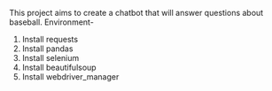 This project aims to create a chatbot that will answer questions about baseball.
Environment-
1. Install requests
2. Install pandas
3. Install selenium
4. Install beautifulsoup
5. Install webdriver_manager
